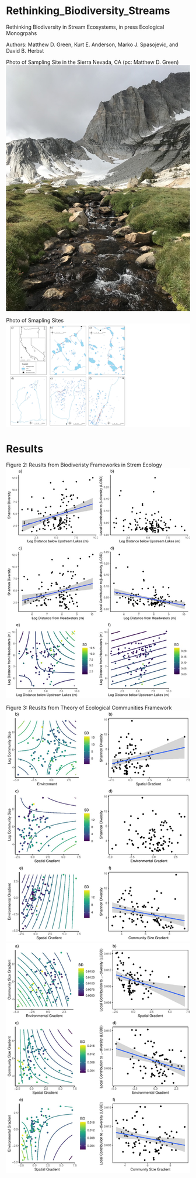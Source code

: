 # Rethinking_Biodiversity_Streams

Rethinking Biodiversity in Stream Ecosystems, in press Ecological Monogrpahs

Authors: Matthew D. Green, Kurt E. Anderson, Marko J. Spasojevic, and David B. Herbst

Photo of Sampling Site in the Sierra Nevada, CA (pc: Matthew D. Green)
![](Images/pic.png)

Photo of Smapling Sites
![](Figs/Map.jpg)


# Results

Figure 2: Reuslts from Biodiveristy Frameworks in Strem Ecology
![](Figs/Rplot01.jpeg)

Figure 3: Reuslts from Theory of Ecological Communities Framework
![](Figs/Rplot_TEC1.jpg)
![](Figs/Rplot_TEC2.jpg)
